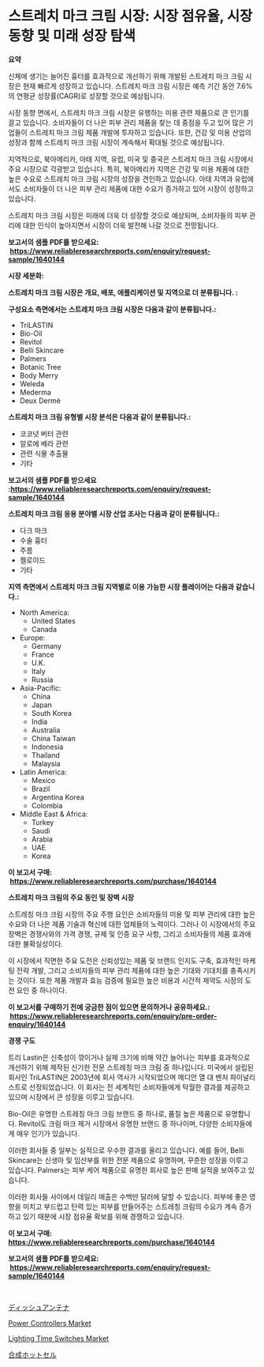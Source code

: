 <p><h1>스트레치 마크 크림 시장: 시장 점유율, 시장 동향 및 미래 성장 탐색</h1></p><p><strong>요약</strong></p>
<p><p>신체에 생기는 늘어진 흉터를 효과적으로 개선하기 위해 개발된 스트레치 마크 크림 시장은 현재 빠르게 성장하고 있습니다. 스트레치 마크 크림 시장은 예측 기간 동안 7.6%의 연평균 성장률(CAGR)로 성장할 것으로 예상됩니다. </p><p>시장 동향 면에서, 스트레치 마크 크림 시장은 유행하는 미용 관련 제품으로 큰 인기를 끌고 있습니다. 소비자들이 더 나은 피부 관리 제품을 찾는 데 중점을 두고 있어 많은 기업들이 스트레치 마크 크림 제품 개발에 투자하고 있습니다. 또한, 건강 및 미용 산업의 성장과 함께 스트레치 마크 크림 시장이 계속해서 확대될 것으로 예상됩니다.</p><p>지역적으로, 북아메리카, 아태 지역, 유럽, 미국 및 중국은 스트레치 마크 크림 시장에서 주요 시장으로 각광받고 있습니다. 특히, 북아메리카 지역은 건강 및 미용 제품에 대한 높은 수요로 스트레치 마크 크림 시장의 성장을 견인하고 있습니다. 아태 지역과 유럽에서도 소비자들이 더 나은 피부 관리 제품에 대한 수요가 증가하고 있어 시장이 성장하고 있습니다.</p><p>스트레치 마크 크림 시장은 미래에 더욱 더 성장할 것으로 예상되며, 소비자들의 피부 관리에 대한 인식이 높아지면서 시장이 더욱 발전해 나갈 것으로 전망됩니다.</p></p>
<p><strong>보고서의 샘플 PDF를 받으세요: &nbsp;<a href="https://www.reliableresearchreports.com/enquiry/request-sample/1640144">https://www.reliableresearchreports.com/enquiry/request-sample/1640144</a></strong></p>
<p><strong>시장 세분화:</strong></p>
<p><strong> 스트레치 마크 크림 시장은 개요, 배포, 애플리케이션 및 지역으로 더 분류됩니다. :</strong></p>
<p><strong>구성요소 측면에서는 스트레치 마크 크림 시장은 다음과 같이 분류됩니다.:</strong></p>
<p><ul><li>TriLASTIN</li><li>Bio-Oil</li><li>Revitol</li><li>Belli Skincare</li><li>Palmers</li><li>Botanic Tree</li><li>Body Merry</li><li>Weleda</li><li>Mederma</li><li>Deux Dermè</li></ul></p>
<p><strong> 스트레치 마크 크림 유형별 시장 분석은 다음과 같이 분류됩니다.:</strong></p>
<p><ul><li>코코넛 버터 관련</li><li>알로에 베라 관련</li><li>관련 식물 추출물</li><li>기타</li></ul></p>
<p><strong>보고서의 샘플 PDF를 받으세요 :<a href="https://www.reliableresearchreports.com/enquiry/request-sample/1640144">https://www.reliableresearchreports.com/enquiry/request-sample/1640144</a></strong></p>
<p><strong> 스트레치 마크 크림 응용 분야별 시장 산업 조사는 다음과 같이 분류됩니다.:</strong></p>
<p><ul><li>다크 마크</li><li>수술 흉터</li><li>주름</li><li>켈로이드</li><li>기타</li></ul></p>
<p><strong>지역 측면에서 스트레치 마크 크림 지역별로 이용 가능한 시장 플레이어는 다음과 같습니다.:</strong></p>
<p><ul>
    <li>
        North America:
        <ul>
            <li>United States</li>
            <li>Canada</li>
        </ul>
    </li>
    <li>
        Europe:
        <ul>
            <li>Germany</li>
            <li>France</li>
            <li>U.K.</li>
            <li>Italy</li>
            <li>Russia</li>
        </ul>
    </li>
    <li>
        Asia-Pacific:
        <ul>
            <li>China</li>
            <li>Japan</li>
            <li>South Korea</li>
            <li>India</li>
            <li>Australia</li>
            <li>China Taiwan</li>
            <li>Indonesia</li>
            <li>Thailand</li>
            <li>Malaysia</li>
        </ul>
    </li>
    <li>
        Latin America:
        <ul>
            <li>Mexico</li>
            <li>Brazil</li>
            <li>Argentina Korea</li>
            <li>Colombia</li>
        </ul>
    </li>
    <li>
        Middle East & Africa:
        <ul>
            <li>Turkey</li>
            <li>Saudi</li>
            <li>Arabia</li>
            <li>UAE</li>
            <li>Korea</li>
        </ul>
    </li>
    </ul></p>
<p><strong>이 보고서 구매: &nbsp;<a href="https://www.reliableresearchreports.com/purchase/1640144">https://www.reliableresearchreports.com/purchase/1640144</a></strong></p>
<p><strong>스트레치 마크 크림의 주요 동인 및 장벽 시장</strong></p>
<p><p>스트레칭 마크 크림 시장의 주요 주행 요인은 소비자들의 미용 및 피부 관리에 대한 높은 수요와 더 나은 제품 기술과 혁신에 대한 업체들의 노력이다. 그러나 이 시장에서의 주요 장벽은 경쟁사와의 가격 경쟁, 규제 및 인증 요구 사항, 그리고 소비자들의 제품 효과에 대한 불확실성이다.</p><p>이 시장에서 직면한 주요 도전은 신뢰성있는 제품 및 브랜드 인지도 구축, 효과적인 마케팅 전략 개발, 그리고 소비자들의 피부 관리 제품에 대한 높은 기대와 기대치를 충족시키는 것이다. 또한 제품 개발과 효능 검증에 필요한 높은 비용과 시간적 제약도 시장의 도전 요인 중 하나이다.</p></p>
<p><strong>이 보고서를 구매하기 전에 궁금한 점이 있으면 문의하거나 공유하세요.: &nbsp;<a href="https://www.reliableresearchreports.com/enquiry/pre-order-enquiry/1640144">https://www.reliableresearchreports.com/enquiry/pre-order-enquiry/1640144</a></strong></p>
<p><strong>경쟁 구도</strong></p>
<p><p>트리 Lastin은 신축성이 깎이거나 실제 크기에 비해 약간 늘어나는 피부를 효과적으로 개선하기 위해 제작된 신기한 전문 스트레칭 마크 크림 중 하나입니다. 미국에서 설립된 회사인 TriLASTIN은 2003년에 회사 역사가 시작되었으며 메디안 열 대 벤처 파이널리스트로 선정되었습니다. 이 회사는 전 세계적인 소비자들에게 탁월한 결과를 제공하고 있으며 시장에서 큰 성장을 이루고 있습니다. </p><p>Bio-Oil은 유명한 스트레칭 마크 크림 브랜드 중 하나로, 품질 높은 제품으로 유명합니다. Revitol도 크림 마크 제거 시장에서 유명한 브랜드 중 하나이며, 다양한 소비자들에게 매우 인기가 있습니다. </p><p>이러한 회사들 중 일부는 실적으로 우수한 결과를 올리고 있습니다. 예를 들어, Belli Skincare는 신생아 및 임산부를 위한 전문 제품으로 유명하며, 꾸준한 성장을 이루고 있습니다. Palmers는 피부 케어 제품으로 유명한 회사로 높은 판매 실적을 보여주고 있습니다. </p><p>이러한 회사들 사이에서 데일리 매출은 수백만 달러에 달할 수 있습니다. 피부에 좋은 영향을 미치고 부드럽고 탄력 있는 피부를 만들어주는 스트레칭 크림의 수요가 계속 증가하고 있기 때문에 시장 점유율 확보를 위해 경쟁하고 있습니다.</p></p>
<p><strong>이 보고서 구매: &nbsp; <a href="https://www.reliableresearchreports.com/purchase/1640144">https://www.reliableresearchreports.com/purchase/1640144</a></strong></p>
<p><strong>보고서의 샘플 PDF를 받으세요: &nbsp;<a href="https://www.reliableresearchreports.com/enquiry/request-sample/1640144">https://www.reliableresearchreports.com/enquiry/request-sample/1640144</a></strong><strong></strong></p>
<p>&nbsp;</p>
<p><p><a href="https://github.com/vlcostes/Market-Research-Report-List-1/blob/main/718798510224.md">ディッシュアンテナ</a></p><p><a href="https://github.com/bmorecock/Market-Research-Report-List-2/blob/main/power-controllers-market.md">Power Controllers Market</a></p><p><a href="https://github.com/Krish2023na/Market-Research-Report-List-3/blob/main/lighting-time-switches-market.md">Lighting Time Switches Market</a></p><p><a href="https://github.com/EstaSprer20231/Market-Research-Report-List-1/blob/main/738809310225.md">合成ホットセル</a></p></p>